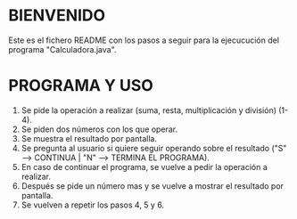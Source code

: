 # BIENVENIDO
Este es el fichero README con los pasos a seguir para la ejecucución del programa "Calculadora.java".

# PROGRAMA Y USO
1. Se pide la operación a realizar (suma, resta, multiplicación y división) (1-4).
2. Se piden dos números con los que operar.
3. Se muestra el resultado por pantalla.
4. Se pregunta al usuario si quiere seguir operando sobre el resultado ("S" --> CONTINUA | "N" --> TERMINA EL PROGRAMA).
5. En caso de continuar el programa, se vuelve a pedir la operación a realizar.
6. Después se pide un número mas y se vuelve a mostrar el resultado por pantalla.
7. Se vuelven a repetir los pasos 4, 5 y 6.